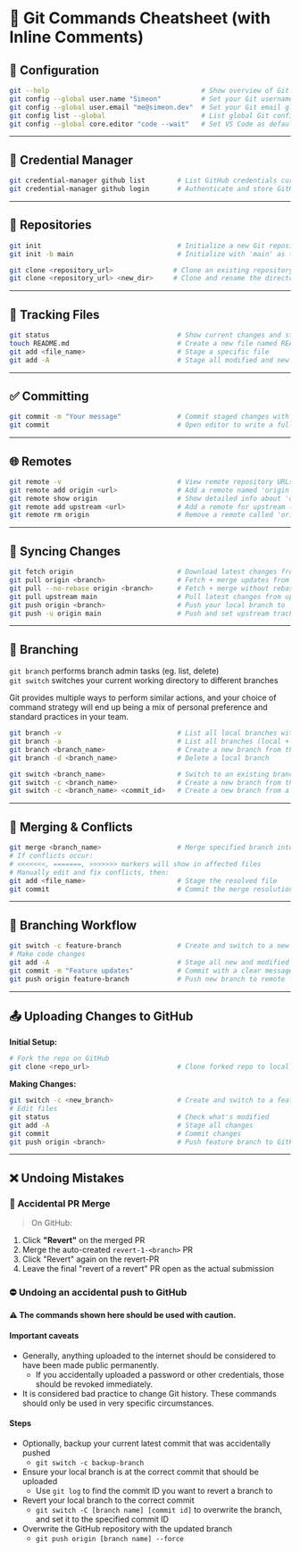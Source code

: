 # 🧠 Git Commands Cheatsheet (with Inline Comments)

## 🔧 Configuration

```bash
git --help                                      # Show overview of Git commands
git config --global user.name "Simeon"          # Set your Git username globally
git config --global user.email "me@simeon.dev"  # Set your Git email globally
git config list --global                        # List global Git configuration settings
git config --global core.editor "code --wait"   # Set VS Code as default Git editor
```

---

## 🔑 Credential Manager

```bash
git credential-manager github list        # List GitHub credentials currently used
git credential-manager github login       # Authenticate and store GitHub credentials
```

---

## 📁 Repositories

```bash
git init                                  # Initialize a new Git repository in the current folder
git init -b main                          # Initialize with 'main' as the default branch

git clone <repository_url>               # Clone an existing repository
git clone <repository_url> <new_dir>     # Clone and rename the directory
```

---

## 📝 Tracking Files

```bash
git status                                # Show current changes and staging info
touch README.md                           # Create a new file named README.md
git add <file_name>                       # Stage a specific file
git add -A                                # Stage all modified and new files
```

---

## ✅ Committing

```bash
git commit -m "Your message"              # Commit staged changes with a short message
git commit                                # Open editor to write a full commit message
```

---

## 🌐 Remotes

```bash
git remote -v                             # View remote repository URLs
git remote add origin <url>               # Add a remote named 'origin'
git remote show origin                    # Show detailed info about 'origin'
git remote add upstream <url>             # Add a remote for upstream (main project repo)
git remote rm origin                      # Remove a remote called 'origin'
```

---

## 🔁 Syncing Changes

```bash
git fetch origin                          # Download latest changes from 'origin' (no merge)
git pull origin <branch>                  # Fetch + merge updates from a remote branch
git pull --no-rebase origin <branch>      # Fetch + merge without rebasing to preserve the commit history
git pull upstream main                    # Pull latest changes from upstream main branch
git push origin <branch>                  # Push your local branch to 'origin'
git push -u origin main                   # Push and set upstream tracking for main
```

---

## 🌿 Branching

`git branch` performs branch admin tasks (eg. list, delete)  
`git switch` switches your current working directory to different branches

Git provides multiple ways to perform similar actions, and your choice of command strategy will end up being a mix of personal preference and standard practices in your team.

```bash
git branch -v                             # List all local branches with last commit
git branch -a                             # List all branches (local + remote)
git branch <branch_name>                  # Create a new branch from the current commit
git branch -d <branch_name>               # Delete a local branch

git switch <branch_name>                  # Switch to an existing branch
git switch -c <branch_name>               # Create a new branch from the current commit and switch to it
git switch -c <branch_name> <commit_id>   # Create a new branch from a specified commit and switch to it
```

---

## 🔄 Merging & Conflicts

```bash
git merge <branch_name>                   # Merge specified branch into current one
# If conflicts occur:
# <<<<<<<, =======, >>>>>>> markers will show in affected files
# Manually edit and fix conflicts, then:
git add <file_name>                       # Stage the resolved file
git commit                                # Commit the merge resolution
```

---

## 🚀 Branching Workflow

```bash
git switch -c feature-branch              # Create and switch to a new branch
# Make code changes
git add -A                                # Stage all new and modified files
git commit -m "Feature updates"           # Commit with a clear message
git push origin feature-branch            # Push new branch to remote
```

---

## 📤 Uploading Changes to GitHub

**Initial Setup:**
```bash
# Fork the repo on GitHub
git clone <repo_url>                      # Clone forked repo to local
```

**Making Changes:**
```bash
git switch -c <new_branch>                # Create and switch to a feature branch
# Edit files
git status                                # Check what's modified
git add -A                                # Stage all changes
git commit                                # Commit changes
git push origin <branch>                  # Push feature branch to GitHub
```

---

## ❌ Undoing Mistakes

### 🔄 Accidental PR Merge

> On GitHub:
1. Click **"Revert"** on the merged PR  
2. Merge the auto-created `revert-1-<branch>` PR  
3. Click "Revert" again on the revert-PR  
4. Leave the final "revert of a revert" PR open as the actual submission


### ⛔ Undoing an accidental push to GitHub

**⚠️ The commands shown here should be used with caution.**

#### Important caveats
* Generally, anything uploaded to the internet should be considered to have been made public permanently.
  * If you accidentally uploaded a password or other credentials, those should be revoked immediately.
* It is considered bad practice to change Git history. These commands should only be used in very specific circumstances.

#### Steps
* Optionally, backup your current latest commit that was accidentally pushed
    * `git switch -c backup-branch`
* Ensure your local branch is at the correct commit that should be uploaded
    * Use `git log` to find the commit ID you want to revert a branch to
* Revert your local branch to the correct commit
    * `git switch -C [branch name] [commit id]` to overwrite the branch, and set it to the specified commit ID
* Overwrite the GitHub repository with the updated branch
    * `git push origin [branch name] --force`
